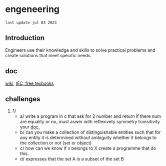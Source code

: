# engeneering
`last update jul 03 2023`
## Introduction
Engineers use their knowledge and skills to solve practical problems and create solutions that meet specific needs.
## doc
<a href="https://en.m.wikipedia.org/wiki/Engineering">wiki</a>, <a href="https://www.electropedia.org">IEC</a>,<a href="https://www.freecodecamp.org/news/free-textbooks-math-science-and-more-online-pdf-for-college-and-high-school/"> free texbooks</a>
## challenges 
1. 1/
   - a/ write a program in c that ask for 2 number and return if there num are equality or no, must aswer with reflexivety symmetry transitivity your <a href="https://www.electropedia.org/iev/iev.nsf/display?openform&ievref=102-01-01">doc.</a>
   - b/ can you make a collection of distinguishable entities such that for any entity it is determined without ambiguity whether it belongs to the collection or not (set or object)
   - c/ how can we know if x belongs to X create a programme that do this.
   - d/ expresses that the set A is a subset of the set B
